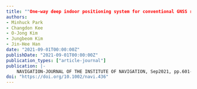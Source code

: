 ```yaml
---
title: ""One-way deep indoor positioning system for conventional GNSS receiver using paired transmitters""
authors:
- Minhuck Park
- Changdon Kee
- O-Jong Kim
- Jungbeom Kim
- Jin-Hee Han
date: "2021-09-01T00:00:00Z"
publishDate: "2021-09-01T00:00:00Z"
publication_types: ["article-journal"]
publication: |-
    NAVIGATION-JOURNAL OF THE INSTITUTE OF NAVIGATION, Sep2021, pp.601-619
doi: "https://doi.org/10.1002/navi.436"
---
```

